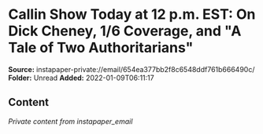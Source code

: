 # Callin Show Today at 12 p.m. EST: On Dick Cheney, 1/6 Coverage, and "A Tale of Two Authoritarians"

**Source:** instapaper-private://email/654ea377bb2f8c6548ddf761b666490c/
**Folder:** Unread
**Added:** 2022-01-09T06:11:17




## Content
*Private content from instapaper_email*
